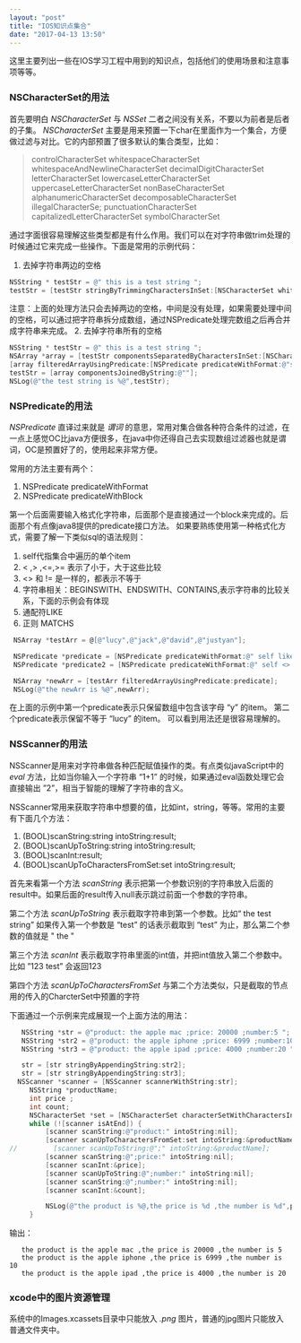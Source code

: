 ```yaml
---
layout: "post"
title: "IOS知识点集合"
date: "2017-04-13 13:50"
---
```

这里主要列出一些在IOS学习工程中用到的知识点，包括他们的使用场景和注意事项等等。
<!--more-->
### NSCharacterSet的用法
  首先要明白 *NSCharacterSet* 与 *NSSet* 二者之间没有关系，不要以为前者是后者的子集。
  *NSCharacterSet* 主要是用来预置一下char在里面作为一个集合，方便做过滤与对比。它的内部预置了很多默认的集合类型，比如：

  >controlCharacterSet
  >whitespaceCharacterSet
  >whitespaceAndNewlineCharacterSet
  >decimalDigitCharacterSet
  >letterCharacterSet
  >lowercaseLetterCharacterSet
  >uppercaseLetterCharacterSet
  >nonBaseCharacterSet
  >alphanumericCharacterSet
  >decomposableCharacterSet
  >illegalCharacterSe;
  >punctuationCharacterSet
  >capitalizedLetterCharacterSet
  >symbolCharacterSet

  通过字面很容易理解这些类型都是有什么作用。我们可以在对字符串做trim处理的时候通过它来完成一些操作。下面是常用的示例代码：
  1. 去掉字符串两边的空格
  ```Objective-c
  NSString * testStr = @" this is a test string ";
  testStr = [testStr stringByTrimmingCharactersInSet:[NSCharacterSet whitespaceCharacterSet]];
  ```
  注意：上面的处理方法只会去掉两边的空格，中间是没有处理，如果需要处理中间的空格，可以通过把字符串拆分成数组，通过NSPredicate处理完数组之后再合并成字符串来完成。
  2. 去掉字符串所有的空格
  ```Objective-c
  NSString * testStr = @" this is a test string ";
  NSArray *array = [testStr componentsSeparatedByCharactersInSet:[NSCharacterSet whitespaceCharacterSet]];
  [array filteredArrayUsingPredicate:[NSPredicate predicateWithFormat:@"self <> ''"]];
  testStr = [array componentsJoinedByString:@""];
  NSLog(@"the test string is %@",testStr);
  ```


### NSPredicate的用法  

  *NSPredicate* 直译过来就是 *谓词* 的意思，常用对集合做各种符合条件的过滤，在一点上感觉OC比java方便很多，在java中你还得自己去实现数组过滤器也就是谓词，OC是预置好了的，使用起来非常方便。

  常用的方法主要有两个：
  1. NSPredicate predicateWithFormat
  2. NSPredicate predicateWithBlock

  第一个后面需要输入格式化字符串，后面那个是直接通过一个block来完成的。后面那个有点像java8提供的predicate接口方法。
  如果要熟练使用第一种格式化方式，需要了解一下类似sql的语法规则：
  1. self代指集合中遍历的单个item
  2. < ,> ,<=,>= 表示了小于，大于这些比较
  3. <> 和 != 是一样的，都表示不等于
  4. 字符串相关：BEGINSWITH、ENDSWITH、CONTAINS,表示字符串的比较关系，下面的示例会有体现
  5. 通配符LIKE
  6. 正则 MATCHS

  ```Objective-c
   NSArray *testArr = @[@"lucy",@"jack",@"david",@"justyan"];

   NSPredicate *predicate = [NSPredicate predicateWithFormat:@" self like %@",@"*y*"];
   NSPredicate *predicate2 = [NSPredicate predicateWithFormat:@" self <> %@",@"lucy"];

   NSArray *newArr = [testArr filteredArrayUsingPredicate:predicate];
   NSLog(@"the newArr is %@",newArr);
  ```
  在上面的示例中第一个predicate表示只保留数组中包含该字母 “y” 的item。
  第二个predicate表示保留不等于 “lucy” 的item。
  可以看到用法还是很容易理解的。

### NSScanner的用法
  NSScanner是用来对字符串做各种匹配赋值操作的类。有点类似javaScript中的 *eval* 方法，比如当你输入一个字符串 “1+1” 的时候，如果通过eval函数处理它会直接输出 ”2”，相当于智能的理解了字符串的含义。

  NSScanner常用来获取字符串中想要的值，比如int，string，等等。常用的主要有下面几个方法：
  1. (BOOL)scanString:string intoString:result;
  2. (BOOL)scanUpToString:string intoString:result;
  3. (BOOL)scanInt:result;
  4. (BOOL)scanUpToCharactersFromSet:set intoString:result;

  首先来看第一个方法 *scanString* 表示把第一个参数识别的字符串放入后面的result中。如果后面的result传入null表示跳过前面一个参数的字符串。

  第二个方法 *scanUpToString* 表示截取字符串到第一个参数。比如“ the test string” 如果传入第一个参数是 “test” 的话表示截取到 “test” 为止，那么第二个参数的值就是 " the "

  第三个方法 *scanInt* 表示截取字符串里面的int值，并把int值放入第二个参数中。比如 ”123 test” 会返回123

  第四个方法 *scanUpToCharactersFromSet* 与第二个方法类似，只是截取的节点用的传入的CharcterSet中预置的字符

  下面通过一个示例来完成展现一个上面方法的用法：
  ```Objective-c
     NSString *str = @"product: the apple mac ;price: 20000 ;number:5 ";
     NSString *str2 = @"product: the apple iphone ;price: 6999 ;number:10 ";
     NSString *str3 = @"product: the apple ipad ;price: 4000 ;number:20 ";

     str = [str stringByAppendingString:str2];
     str = [str stringByAppendingString:str3];
    NSScanner *scanner = [NSScanner scannerWithString:str];
       NSString *productName;
       int price ;
       int count;
       NSCharacterSet *set = [NSCharacterSet characterSetWithCharactersInString:@";"];
       while (![scanner isAtEnd]) {
           [scanner scanString:@"product:" intoString:nil];
           [scanner scanUpToCharactersFromSet:set intoString:&productName];
//         [scanner scanUpToString:@";" intoString:&productName];
           [scanner scanString:@";price:" intoString:nil];
           [scanner scanInt:&price];
           [scanner scanUpToString:@";number:" intoString:nil];
           [scanner scanString:@";number:" intoString:nil];
           [scanner scanInt:&count];

           NSLog(@"the product is %@,the price is %d ,the number is %d",productName,price,count);
       }
  ```
  输出：
  ```
     the product is the apple mac ,the price is 20000 ,the number is 5
     the product is the apple iphone ,the price is 6999 ,the number is 10
     the product is the apple ipad ,the price is 4000 ,the number is 20
  ```

### xcode中的图片资源管理
  系统中的Images.xcassets目录中只能放入 *.png* 图片，普通的jpg图片只能放入普通文件夹中。
